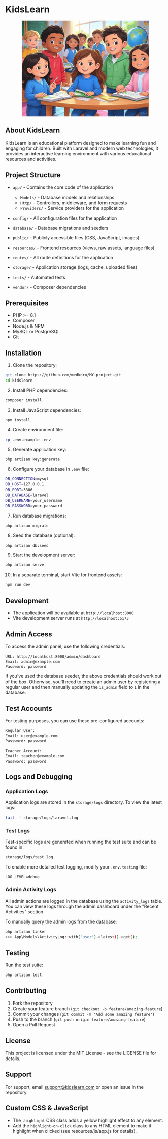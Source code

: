 # KidsLearn

<p align="center">
<img src="kidslearn.jpg" width="400" alt="KidsLearn Logo">
</p>

## About KidsLearn

KidsLearn is an educational platform designed to make learning fun and engaging for children. Built with Laravel and modern web technologies, it provides an interactive learning environment with various educational resources and activities.

## Project Structure

- `app/` - Contains the core code of the application
  - `Models/` - Database models and relationships
  - `Http/` - Controllers, middleware, and form requests
  - `Providers/` - Service providers for the application

- `config/` - All configuration files for the application

- `database/` - Database migrations and seeders

- `public/` - Publicly accessible files (CSS, JavaScript, images)

- `resources/` - Frontend resources (views, raw assets, language files)

- `routes/` - All route definitions for the application

- `storage/` - Application storage (logs, cache, uploaded files)

- `tests/` - Automated tests

- `vendor/` - Composer dependencies

## Prerequisites

- PHP >= 8.1
- Composer
- Node.js & NPM
- MySQL or PostgreSQL
- Git

## Installation

1. Clone the repository:
```bash
git clone https://github.com/medkoro/MY-project.git
cd kidslearn
```

2. Install PHP dependencies:
```bash
composer install
```

3. Install JavaScript dependencies:
```bash
npm install
```

4. Create environment file:
```bash
cp .env.example .env
```

5. Generate application key:
```bash
php artisan key:generate
```

6. Configure your database in `.env` file:
```bash
DB_CONNECTION=mysql
DB_HOST=127.0.0.1
DB_PORT=3306
DB_DATABASE=laravel
DB_USERNAME=your_username
DB_PASSWORD=your_password
```

7. Run database migrations:
```bash
php artisan migrate
```

8. Seed the database (optional):
```bash
php artisan db:seed
```

9. Start the development server:
```bash
php artisan serve
```

10. In a separate terminal, start Vite for frontend assets:
```bash
npm run dev
```

## Development

- The application will be available at `http://localhost:8000`
- Vite development server runs at `http://localhost:5173`

## Admin Access

To access the admin panel, use the following credentials:

```
URL: http://localhost:8000/admin/dashboard
Email: admin@example.com
Password: password
```

If you've used the database seeder, the above credentials should work out of the box. Otherwise, you'll need to create an admin user by registering a regular user and then manually updating the `is_admin` field to `1` in the database.

## Test Accounts

For testing purposes, you can use these pre-configured accounts:

```
Regular User:
Email: user@example.com
Password: password

Teacher Account:
Email: teacher@example.com
Password: password
```

## Logs and Debugging

### Application Logs
Application logs are stored in the `storage/logs` directory. To view the latest logs:

```bash
tail -f storage/logs/laravel.log
```

### Test Logs
Test-specific logs are generated when running the test suite and can be found in:

```bash
storage/logs/test.log
```

To enable more detailed test logging, modify your `.env.testing` file:

```
LOG_LEVEL=debug
```

### Admin Activity Logs
All admin actions are logged in the database using the `activity_logs` table. You can view these logs through the admin dashboard under the "Recent Activities" section.

To manually query the admin logs from the database:

```bash
php artisan tinker
>>> App\Models\ActivityLog::with('user')->latest()->get();
```

## Testing

Run the test suite:
```bash
php artisan test
```

## Contributing

1. Fork the repository
2. Create your feature branch (`git checkout -b feature/amazing-feature`)
3. Commit your changes (`git commit -m 'Add some amazing feature'`)
4. Push to the branch (`git push origin feature/amazing-feature`)
5. Open a Pull Request

## License

This project is licensed under the MIT License - see the LICENSE file for details.

## Support

For support, email [support@kidslearn.com](mailto:support@kidslearn.com) or open an issue in the repository.

## Custom CSS & JavaScript

- The `.highlight` CSS class adds a yellow highlight effect to any element.
- Add the `highlight-on-click` class to any HTML element to make it highlight when clicked (see resources/js/app.js for details).
